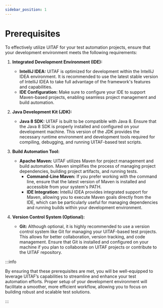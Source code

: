 ```yaml
---
sidebar_position: 1
---
```



# Prerequisites

To effectively utilize UITAF for your test automation projects, ensure that your development environment meets the following requirements:

1. **Integrated Development Environment (IDE):**

    - **IntelliJ IDEA:** UITAF is optimized for development within the IntelliJ IDEA environment. It is recommended to use the latest stable version of IntelliJ IDEA to take full advantage of the framework's features and capabilities.
    - **IDE Configuration:** Make sure to configure your IDE to support Maven-based projects, enabling seamless project management and build automation.

2. **Java Development Kit (JDK):**

    - **Java 8 SDK:** UITAF is built to be compatible with Java 8. Ensure that the Java 8 SDK is properly installed and configured on your development machine. This version of the JDK provides the necessary runtime environment and development tools required for compiling, debugging, and running UITAF-based test scripts.

3. **Build Automation Tool:**

    - **Apache Maven:** UITAF utilizes Maven for project management and build automation. Maven simplifies the process of managing project dependencies, building project artifacts, and running tests.
        - **Command-Line Maven:** If you prefer working with the command line, ensure that the latest version of Maven is installed and accessible from your system's PATH.
        - **IDE Integration:** IntelliJ IDEA provides integrated support for Maven, allowing you to execute Maven goals directly from the IDE, which can be particularly useful for managing dependencies and running builds within your development environment.

4. **Version Control System (Optional):**

    - **Git:** Although optional, it is highly recommended to use a version control system like Git for managing your UITAF-based test projects. This allows for better collaboration, version tracking, and code management. Ensure that Git is installed and configured on your machine if you plan to collaborate on UITAF projects or contribute to the UITAF repository.

:::info

By ensuring that these prerequisites are met, you will be well-equipped to leverage UITAF’s capabilities to streamline and enhance your test automation efforts. Proper setup of your development environment will facilitate a smoother, more efficient workflow, allowing you to focus on building robust and scalable test solutions.

:::